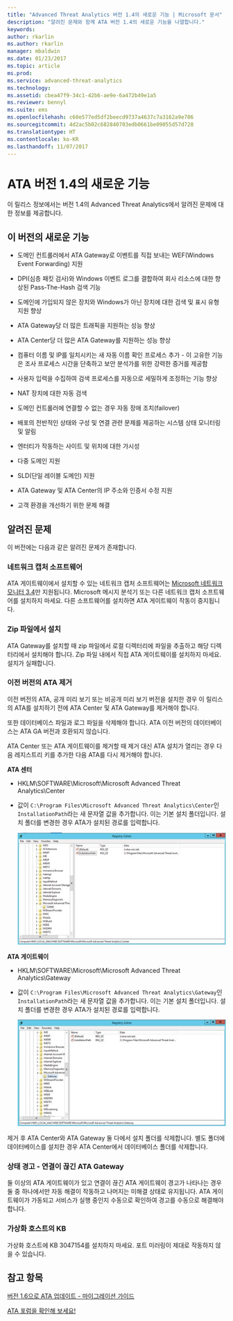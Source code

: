 ```yaml
---
title: "Advanced Threat Analytics 버전 1.4의 새로운 기능 | Microsoft 문서"
description: "알려진 문제와 함께 ATA 버전 1.4의 새로운 기능을 나열합니다."
keywords: 
author: rkarlin
ms.author: rkarlin
manager: mbaldwin
ms.date: 01/23/2017
ms.topic: article
ms.prod: 
ms.service: advanced-threat-analytics
ms.technology: 
ms.assetid: cbea47f9-34c1-42b6-ae9e-6a472b49e1a5
ms.reviewer: bennyl
ms.suite: ems
ms.openlocfilehash: c60e577ed5df2beecd9737a4637c7a3162a9e706
ms.sourcegitcommit: 4d2ac5b02c682840703edb0661be09055d57d728
ms.translationtype: HT
ms.contentlocale: ko-KR
ms.lasthandoff: 11/07/2017
---
```

# <a name="what39s-new-in-ata-version-14"></a>ATA 버전 1.4의 새로운 기능
이 릴리스 정보에서는 버전 1.4의 Advanced Threat Analytics에서 알려진 문제에 대한 정보를 제공합니다.

## <a name="whats-new-in-this-version"></a>이 버전의 새로운 기능

-   도메인 컨트롤러에서 ATA Gateway로 이벤트를 직접 보내는 WEF(Windows Event Forwarding) 지원

-   DPI(심층 패킷 검사)와 Windows 이벤트 로그를 결합하여 회사 리소스에 대한 향상된 Pass-The-Hash 검색 기능

-   도메인에 가입되지 않은 장치와 Windows가 아닌 장치에 대한 검색 및 표시 유형 지원 향상

-   ATA Gateway당 더 많은 트래픽을 지원하는 성능 향상

-   ATA Center당 더 많은 ATA Gateway를 지원하는 성능 향상

-   컴퓨터 이름 및 IP를 일치시키는 새 자동 이름 확인 프로세스 추가 - 이 고유한 기능은 조사 프로세스 시간을 단축하고 보안 분석가를 위한 강력한 증거를 제공함

-   사용자 입력을 수집하여 검색 프로세스를 자동으로 세밀하게 조정하는 기능 향상

-   NAT 장치에 대한 자동 검색

-   도메인 컨트롤러에 연결할 수 없는 경우 자동 장애 조치(failover)

-   배포의 전반적인 상태와 구성 및 연결 관련 문제를 제공하는 시스템 상태 모니터링 및 알림

-   엔터티가 작동하는 사이트 및 위치에 대한 가시성

-   다중 도메인 지원

-   SLD(단일 레이블 도메인) 지원

-   ATA Gateway 및 ATA Center의 IP 주소와 인증서 수정 지원

-   고객 환경을 개선하기 위한 문제 해결

## <a name="known-issues"></a>알려진 문제
이 버전에는 다음과 같은 알려진 문제가 존재합니다.

### <a name="network-capture-software"></a>네트워크 캡처 소프트웨어
ATA 게이트웨이에서 설치할 수 있는 네트워크 캡처 소프트웨어는 [Microsoft 네트워크 모니터 3.4](http://www.microsoft.com/download/details.aspx?id=4865)만 지원됩니다. Microsoft 메시지 분석기 또는 다른 네트워크 캡처 소프트웨어를 설치하지 마세요. 다른 소프트웨어를 설치하면 ATA 게이트웨이 작동이 중지됩니다.

### <a name="installation-from-zip-file"></a>Zip 파일에서 설치
ATA Gateway를 설치할 때 zip 파일에서 로컬 디렉터리에 파일을 추출하고 해당 디렉터리에서 설치해야 합니다. Zip 파일 내에서 직접 ATA 게이트웨이를 설치하지 마세요. 설치가 실패합니다.

### <a name="uninstalling-previous-versions-of-ata"></a>이전 버전의 ATA 제거
이전 버전의 ATA, 공개 미리 보기 또는 비공개 미리 보기 버전을 설치한 경우 이 릴리스의 ATA를 설치하기 전에 ATA Center 및 ATA Gateway를 제거해야 합니다.

또한 데이터베이스 파일과 로그 파일을 삭제해야 합니다. ATA 이전 버전의 데이터베이스는 ATA GA 버전과 호환되지 않습니다.

ATA Center 또는 ATA 게이트웨이를 제거할 때 제거 대신 ATA 설치가 열리는 경우 다음 레지스트리 키를 추가한 다음 ATA를 다시 제거해야 합니다.

**ATA 센터**

-   HKLM\SOFTWARE\Microsoft\Microsoft Advanced Threat Analytics\Center

-   값이 `C:\Program Files\Microsoft Advanced Threat Analytics\Center`인 `InstallationPath`라는 새 문자열 값을 추가합니다. 이는 기본 설치 폴더입니다. 설치 폴더를 변경한 경우 ATA가 설치된 경로를 입력합니다.

    ![ATA Center 설치 경로에 대한 레지스트리 편집기](media/ATA-uninstall-center-bug.jpg)

**ATA 게이트웨이**

-   HKLM\SOFTWARE\Microsoft\Microsoft Advanced Threat Analytics\Gateway

-   값이 `C:\Program Files\Microsoft Advanced Threat Analytics\Gateway`인 `InstallationPath`라는 새 문자열 값을 추가합니다. 이는 기본 설치 폴더입니다.  설치 폴더를 변경한 경우 ATA가 설치된 경로를 입력합니다.

    ![ATA Gateway 설치 경로에 대한 레지스트리 편집기](media/ATA-GW-uninstall-bug.jpg)

제거 후 ATA Center와 ATA Gateway 둘 다에서 설치 폴더를 삭제합니다.  별도 폴더에 데이터베이스를 설치한 경우 ATA Center에서 데이터베이스 폴더를 삭제합니다.

### <a name="health-alert---disconnected-ata-gateway"></a>상태 경고 - 연결이 끊긴 ATA Gateway
둘 이상의 ATA 게이트웨이가 있고 연결이 끊긴 ATA 게이트웨이 경고가 나타나는 경우 둘 중 하나에서만 자동 해결이 작동하고 나머지는 미해결 상태로 유지됩니다. ATA 게이트웨이가 가동되고 서비스가 실행 중인지 수동으로 확인하여 경고를 수동으로 해결해야 합니다.

### <a name="kb-on-virtualization-host"></a>가상화 호스트의 KB
가상화 호스트에 KB 3047154를 설치하지 마세요. 포트 미러링이 제대로 작동하지 않을 수 있습니다.

## <a name="see-also"></a>참고 항목

[버전 1.6으로 ATA 업데이트 - 마이그레이션 가이드](ata-update-1.6-migration-guide.md)

[ATA 포럼을 확인해 보세요!](https://social.technet.microsoft.com/Forums/security/home?forum=mata)
